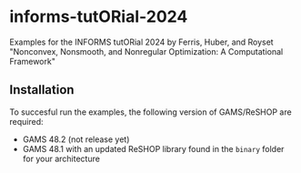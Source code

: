 # informs-tutORial-2024
Examples for the INFORMS tutORial 2024 by Ferris, Huber, and Royset "Nonconvex, Nonsmooth, and Nonregular
Optimization: A Computational Framework"

## Installation 

To succesful run the examples, the following version of GAMS/ReSHOP are required:
- GAMS 48.2 (not release yet)
- GAMS 48.1 with an updated ReSHOP library found in the `binary` folder for your architecture


